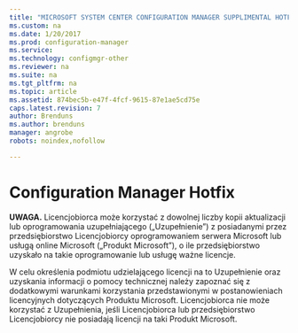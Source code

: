 ```yaml
---
title: "MICROSOFT SYSTEM CENTER CONFIGURATION MANAGER SUPPLIMENTAL HOTFIX | Microsoft Docs"
ms.custom: na
ms.date: 1/20/2017
ms.prod: configuration-manager
ms.service:
ms.technology: configmgr-other
ms.reviewer: na
ms.suite: na
ms.tgt_pltfrm: na
ms.topic: article
ms.assetid: 874bec5b-e47f-4fcf-9615-87e1ae5cd75e
caps.latest.revision: 7
author: Brenduns
ms.author: brenduns
manager: angrobe
robots: noindex,nofollow

---
```


# Configuration Manager Hotfix
**UWAGA.** Licencjobiorca może korzystać z dowolnej liczby kopii aktualizacji lub oprogramowania uzupełniającego („Uzupełnienie”) z posiadanymi przez przedsiębiorstwo Licencjobiorcy oprogramowaniem serwera Microsoft lub usługą online Microsoft („Produkt Microsoft”), o ile przedsiębiorstwo uzyskało na takie oprogramowanie lub usługę ważne licencje. 

W celu określenia podmiotu udzielającego licencji na to Uzupełnienie oraz uzyskania informacji o pomocy technicznej należy zapoznać się z dodatkowymi warunkami korzystania przedstawionymi w postanowieniach licencyjnych dotyczących Produktu Microsoft. Licencjobiorca nie może korzystać z Uzupełnienia, jeśli Licencjobiorca lub przedsiębiorstwo Licencjobiorcy nie posiadają licencji na taki Produkt Microsoft. 
